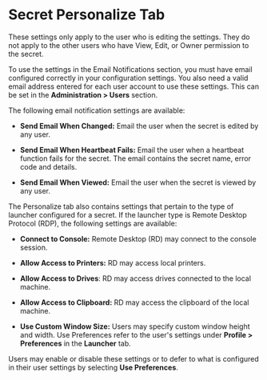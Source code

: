 [title]: # (Secret Personalize Tab)
[tags]: # (Secret,Personalize)
[priority]: # (1000)

# Secret Personalize Tab

These settings only apply to the user who is editing the settings. They do not apply to the other users who have View, Edit, or Owner permission to the secret.

To use the settings in the Email Notifications section, you must have email configured correctly in your configuration settings. You also need a valid email address entered for each user account to use these settings. This can be set in the **Administration > Users** section.

The following email notification settings are available:

- **Send Email When Changed:** Email the user when the secret is edited by any user.

- **Send Email When Heartbeat Fails:** Email the user when a heartbeat function fails for the secret. The email contains the secret name, error code and details.

- **Send Email When Viewed:** Email the user when the secret is viewed by any user.

The Personalize tab also contains settings that pertain to the type of launcher configured for a secret. If the launcher type is Remote Desktop Protocol (RDP), the following settings are available:

- **Connect to Console:** Remote Desktop  (RD) may connect to the console session.

- **Allow Access to Printers:** RD may access local printers.

- **Allow Access to Drives**: RD may access drives connected to the local machine.

- **Allow Access to Clipboard:** RD may access the clipboard of the local machine.

- **Use Custom Window Size:** Users may specify custom window height and width. Use Preferences refer to the user's settings under **Profile > Preferences** in the **Launcher** tab.

Users may enable or disable these settings or to defer to what is configured in their user settings by selecting **Use Preferences**.
